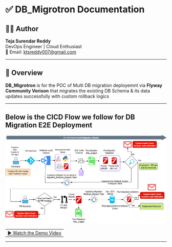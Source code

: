 # ✅ DB_Migrotron Documentation

## 👨‍💻 Author
**Teja Surendar Reddy**  
DevOps Engineer | Cloud Enthusiast  
📧 Email: ktsreddy007@gmail.com

---
## 🧾 Overview

**DB_Migrotron** is for the POC of Multi DB migration deployemnt via **Flyway Community Verison** that migrates the existing DB Schema & its data updates successfully with custom rollback logics

---
## Below is the CICD Flow we follow for DB Migration E2E Deployment
<p float="center">
  <img src="Database/images/Flyway(CICD).png" alt="flywaycicd"/><br/>
</p>

<table>
    <td>
      <a href="https://drive.google.com/file/d/1YMwuOHT76ThVkOPkw5AjOafuRJ6EcpBG/view?usp=sharing" target="_blank">
        ▶️ Watch the Demo Video
      </a>
    </td>
</table>

---

